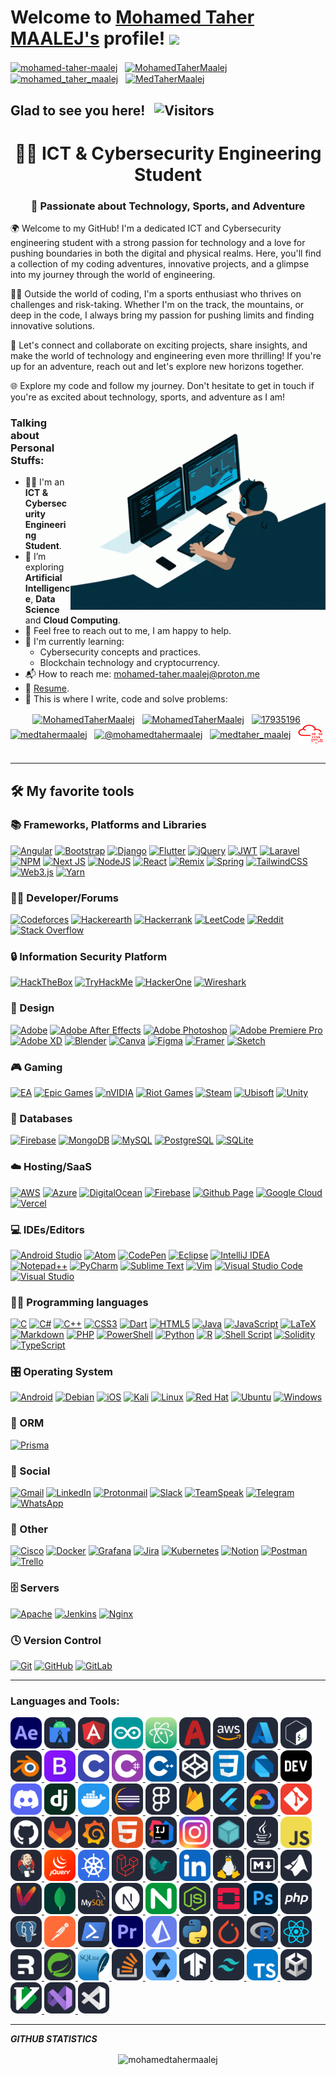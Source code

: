 <!---
MohamedTaherMaalej/MohamedTaherMaalej is a ✨ special ✨ repository because its `README.md` (this file) appears on your GitHub profile.
You can click the Preview link to take a look at your changes.
--->

# Welcome to [Mohamed Taher MAALEJ's](https://mohamedtahermaalej.me/) profile! <a href="https://www.mohamedtahermaalej.me/"><img src="https://media.giphy.com/media/hvRJCLFzcasrR4ia7z/giphy.gif" width="25px"></a>

<a href="https://www.linkedin.com/in/mohamed-taher-maalej/" target="_blank"><img align="center" src="https://raw.githubusercontent.com/rahuldkjain/github-profile-readme-generator/master/src/images/icons/Social/linked-in-alt.svg" alt="mohamed-taher-maalej" height="30" width="40" /></a>
&nbsp;
<a href="https://twitter.com/medtaher_maalej" target="_blank"><img align="center" src="https://user-images.githubusercontent.com/8138585/255580473-e9e13421-89cf-445b-b2e2-e50e0864789f.svg" alt="MohamedTaherMaalej" height="30" width="40" /></a>
&nbsp;
<a href="https://www.instagram.com/mohamed_taher_maalej/" target="_blank"><img align="center" src="https://raw.githubusercontent.com/rahuldkjain/github-profile-readme-generator/master/src/images/icons/Social/instagram.svg" alt="mohamed_taher_maalej" height="30" width="40" /></a>
&nbsp;
<a href="https://www.facebook.com/MedTaherMaalej/" target="_blank"><img align="center" src="https://raw.githubusercontent.com/rahuldkjain/github-profile-readme-generator/master/src/images/icons/Social/facebook.svg" alt="MedTaherMaalej" height="30" width="40" /></a>
&nbsp;

## Glad to see you here! &nbsp; ![Visitors](https://api.visitorbadge.io/api/visitors?path=https%3A%2F%2Fgithub.com%2FMohamedTaherMaalej&countColor=%23263759&style=plastic&labelStyle=upper)

<h1 align="center">👨‍💻 ICT & Cybersecurity Engineering Student</h1>

<h3 align="center">🚀 Passionate about Technology, Sports, and Adventure</h3>

🌍 Welcome to my GitHub! I'm a dedicated ICT and Cybersecurity engineering student with a strong passion for technology and a love for pushing boundaries in both the digital and physical realms. Here, you'll find a collection of my coding adventures, innovative projects, and a glimpse into my journey through the world of engineering.

🏃‍♂️ Outside the world of coding, I'm a sports enthusiast who thrives on challenges and risk-taking. Whether I'm on the track, the mountains, or deep in the code, I always bring my passion for pushing limits and finding innovative solutions.

🤝 Let's connect and collaborate on exciting projects, share insights, and make the world of technology and engineering even more thrilling! If you're up for an adventure, reach out and let's explore new horizons together.

🌐 Explore my code and follow my journey. Don't hesitate to get in touch if you're as excited about technology, sports, and adventure as I am!

<img align="right" alt="GIF" src="https://github.com/MohamedTaherMaalej/MohamedTaherMaalej/blob/main/coding.gif" width="408" height="318" />

### Talking about Personal Stuffs:

- 👨‍💻 I'm an **ICT & Cybersecurity Engineering Student**.
- 🔭 I’m exploring  **Artificial Intelligence**, **Data Science** and **Cloud Computing**.
- 💬 Feel free to reach out to me, I am happy to help.
- 🌱 I'm currently learning:
  - Cybersecurity concepts and practices.
  - Blockchain technology and cryptocurrency.
- 📬 How to reach me: [mohamed-taher.maalej@proton.me](mailto:mohamed-taher.maalej@proton.me)
- 📝 [Resume](https://drive.google.com/file/d/18OWIny1K929tNzhOLSLdamgj3Qtqomle/view?usp=sharing).
- 💪 This is where I write, code and solve problems:

&nbsp;&nbsp;&nbsp;&nbsp;&nbsp;&nbsp;&nbsp;&nbsp;
<a href="https://github.com/MohamedTaherMaalej" target="_blank"><img align="center" src="https://raw.githubusercontent.com/rahuldkjain/github-profile-readme-generator/master/src/images/icons/Social/github.svg" alt="MohamedTaherMaalej" height="30" width="40" /></a>
&nbsp;
<a href="https://leetcode.com/MohamedTaherMaalej/" target="_blank"><img align="center" src="https://raw.githubusercontent.com/rahuldkjain/github-profile-readme-generator/master/src/images/icons/Social/leet-code.svg" alt="MohamedTaherMaalej" height="30" width="40" /></a>
&nbsp;
<a href="https://stackoverflow.com/users/17935196/mohamed-taher-maalej" target="_blank"><img align="center" src="https://raw.githubusercontent.com/rahuldkjain/github-profile-readme-generator/master/src/images/icons/Social/stack-overflow.svg" alt="17935196" height="30" width="40" /></a>
&nbsp;
<a href="https://www.hackerrank.com/medtahermaalej" target="_blank"><img align="center" src="https://raw.githubusercontent.com/rahuldkjain/github-profile-readme-generator/master/src/images/icons/Social/hackerrank.svg" alt="medtahermaalej" height="30" width="40" /></a>
&nbsp;
<a href="https://medium.com/@mohamedtahermaalej" target="_blank"><img align="center" src="https://raw.githubusercontent.com/rahuldkjain/github-profile-readme-generator/master/src/images/icons/Social/medium.svg" alt="@mohamedtahermaalej" height="30" width="40" /></a>
&nbsp;
<a href="https://dev.to/medtaher_maalej" target="_blank"><img align="center" src="https://cdn.jsdelivr.net/npm/simple-icons@3.0.1/icons/dev-dot-to.svg" alt="medtaher_maalej" height="30" width="40" /></a>
&nbsp;
<a href="https://tryhackme.com/p/Mr.Zuko" target="_blank"><img align="center" src="./Assets/Icons/tryhackme-red.svg" alt="TryHackMe" height="30" width="40" /></a>
&nbsp;

---

## 🛠️ My favorite tools
<!---
### 👨‍💻 Programming languages

<p>
    <a href="#"><img alt="Bash" src="https://img.shields.io/badge/Bash-121011.svg?logo=gnu-bash&logoColor=white"></a>
    <a href="#"><img alt="C" src="https://custom-icon-badges.herokuapp.com/badge/C-03599C.svg?logo=c-in-hexagon&logoColor=white"></a>
    <a href="#"><img alt="C++" src="https://custom-icon-badges.herokuapp.com/badge/C++-9C033A.svg?logo=cpp2&logoColor=white"></a>
    <a href="#"><img alt="CSS" src="https://img.shields.io/badge/CSS-1572B6.svg?logo=css3&logoColor=white"></a>
    <a href="#"><img alt="HTML" src="https://img.shields.io/badge/HTML-E34F26.svg?logo=html5&logoColor=white"></a>
    <a href="#"><img alt="JavaScript" src="https://img.shields.io/badge/JavaScript-F7DF1E.svg?logo=javascript&logoColor=black"></a>
    <a href="#"><img alt="Node.js" src="https://img.shields.io/badge/Node.js-43853D.svg?logo=node.js&logoColor=white"></a>
    <a href="#"><img alt="PHP" src="https://img.shields.io/badge/PHP-777BB4.svg?logo=php&logoColor=white"></a>
    <a href="#"><img alt="Python" src="https://img.shields.io/badge/Python-14354C.svg?logo=python&logoColor=white"></a>
    <a href="#"><img alt="SQL" src="https://custom-icon-badges.herokuapp.com/badge/SQL-025E8C.svg?logo=database&logoColor=white"></a>
    <a href="#"><img alt="TypeScript" src="https://img.shields.io/badge/TypeScript-007ACC.svg?logo=typescript&logoColor=white"></a>
</p>
--->

### 📚 Frameworks, Platforms and Libraries

<p>
  <a href="#"><img alt="Angular" src="https://img.shields.io/badge/angular-%23DD0031.svg?style=for-the-badge&logo=angular&logoColor=white"></a>
  <a href="#"><img alt="Bootstrap" src="https://img.shields.io/badge/bootstrap-%238511FA.svg?style=for-the-badge&logo=bootstrap&logoColor=white"></a>
  <a href="#"><img alt="Django" src="https://img.shields.io/badge/django-%23092E20.svg?style=for-the-badge&logo=django&logoColor=white"></a>
  <a href="#"><img alt="Flutter" src="https://img.shields.io/badge/Flutter-%2302569B.svg?style=for-the-badge&logo=Flutter&logoColor=white"></a>
  <a href="#"><img alt="jQuery" src="https://img.shields.io/badge/jquery-%230769AD.svg?style=for-the-badge&logo=jquery&logoColor=white"></a>
  <a href="#"><img alt="JWT" src="https://img.shields.io/badge/JWT-black?style=for-the-badge&logo=JSON%20web%20tokens"></a>
  <a href="#"><img alt="Laravel" src="https://img.shields.io/badge/laravel-%23FF2D20.svg?style=for-the-badge&logo=laravel&logoColor=white"></a>
  <a href="#"><img alt="NPM" src="https://img.shields.io/badge/NPM-%23CB3837.svg?style=for-the-badge&logo=npm&logoColor=white"></a>
  <a href="#"><img alt="Next JS" src="https://img.shields.io/badge/next.js-000000?style=for-the-badge&logo=nextdotjs&logoColor=white"></a>
  <a href="#"><img alt="NodeJS" src="https://img.shields.io/badge/node.js-6DA55F?style=for-the-badge&logo=node.js&logoColor=white"></a>
  <a href="#"><img alt="React" src="https://img.shields.io/badge/react-%2320232a.svg?style=for-the-badge&logo=react&logoColor=%2361DAFB"></a>
  <a href="#"><img alt="Remix" src="https://img.shields.io/badge/remix-%23000.svg?style=for-the-badge&logo=remix&logoColor=white"></a>
  <a href="#"><img alt="Spring" src="https://img.shields.io/badge/spring-%236DB33F.svg?style=for-the-badge&logo=spring&logoColor=white"></a>
  <a href="#"><img alt="TailwindCSS" src="https://img.shields.io/badge/tailwindcss-%2338B2AC.svg?style=for-the-badge&logo=tailwind-css&logoColor=white"></a>
  <a href="#"><img alt="Web3.js" src="https://img.shields.io/badge/web3.js-F16822?style=for-the-badge&logo=web3.js&logoColor=white"></a>
  <a href="#"><img alt="Yarn" src="https://img.shields.io/badge/yarn-%232C8EBB.svg?style=for-the-badge&logo=yarn&logoColor=white"></a>
</p>

### 🧑‍💻 Developer/Forums

<p>
  <a href="#"><img alt="Codeforces" src="https://img.shields.io/badge/Codeforces-445f9d?style=for-the-badge&logo=Codeforces&logoColor=white"></a>
  <a href="#"><img alt="Hackerearth" src="https://img.shields.io/badge/HackerEarth-%232C3454.svg?&style=for-the-badge&logo=HackerEarth&logoColor=Blue"></a>
  <a href="#"><img alt="Hackerrank" src="https://img.shields.io/badge/-Hackerrank-2EC866?style=for-the-badge&logo=HackerRank&logoColor=white"></a>
  <a href="#"><img alt="LeetCode" src="https://img.shields.io/badge/LeetCode-000000?style=for-the-badge&logo=LeetCode&logoColor=#d16c06"></a>
  <a href="#"><img alt="Reddit" src="https://img.shields.io/badge/Reddit-%23FF4500.svg?style=for-the-badge&logo=Reddit&logoColor=white"></a>
  <a href="#"><img alt="Stack Overflow" src="https://img.shields.io/badge/-Stackoverflow-FE7A16?style=for-the-badge&logo=stack-overflow&logoColor=white"></a>
</p>

### 🔒 Information Security Platform

<p>
  <a href="#"><img alt="HackTheBox" src="https://img.shields.io/badge/-HackTheBox-%239FEF00?style=for-the-badge&logo=hackthebox&logoColor=white"></a>
  <a href="#"><img alt="TryHackMe" src="https://img.shields.io/badge/-TryHackMe-%23212C42?style=for-the-badge&logo=tryhackme&logoColor=white"></a>
  <a href="#"><img alt="HackerOne" src="https://img.shields.io/badge/-HackerOne-%23494649?style=for-the-badge&logo=hackerone&logoColor=white"></a>
  <a href="#"><img alt="Wireshark" src="https://img.shields.io/badge/-Wireshark-%231679A7?style=for-the-badge&logo=wireshark&logoColor=white"></a>
</p>


### 🎨 Design

<p>
  <a href="#"><img alt="Adobe" src="https://img.shields.io/badge/adobe-%23FF0000.svg?style=for-the-badge&logo=adobe&logoColor=white"></a>
  <a href="#"><img alt="Adobe After Effects" src="https://img.shields.io/badge/Adobe%20After%20Effects-9999FF.svg?style=for-the-badge&logo=Adobe%20After%20Effects&logoColor=white"></a>
  <a href="#"><img alt="Adobe Photoshop" src="https://img.shields.io/badge/adobe%20photoshop-%2331A8FF.svg?style=for-the-badge&logo=adobe%20photoshop&logoColor=white"></a>  
  <a href="#"><img alt="Adobe Premiere Pro" src="https://img.shields.io/badge/Adobe%20Premiere%20Pro-9999FF.svg?style=for-the-badge&logo=Adobe%20Premiere%20Pro&logoColor=white"></a>
  <a href="#"><img alt="Adobe XD" src="https://img.shields.io/badge/Adobe%20XD-470137?style=for-the-badge&logo=Adobe%20XD&logoColor=#FF61F6"></a>
  <a href="#"><img alt="Blender" src="https://img.shields.io/badge/blender-%23F5792A.svg?style=for-the-badge&logo=blender&logoColor=white"></a>
  <a href="#"><img alt="Canva" src="https://img.shields.io/badge/Canva-%2300C4CC.svg?style=for-the-badge&logo=Canva&logoColor=white"></a>
  <a href="#"><img alt="Figma" src="https://img.shields.io/badge/figma-%23F24E1E.svg?style=for-the-badge&logo=figma&logoColor=white"></a>
  <a href="#"><img alt="Framer" src="https://img.shields.io/badge/Framer-black?style=for-the-badge&logo=framer&logoColor=blue"></a>
  <a href="#"><img alt="Sketch" src="https://img.shields.io/badge/Sketch-FFB387?style=for-the-badge&logo=sketch&logoColor=black"></a>
</p>

### 🎮 Gaming

<p>
  <a href="#"><img alt="EA" src="https://img.shields.io/badge/ea-%23000000.svg?style=for-the-badge&logo=ea&logoColor=white"></a>
  <a href="#"><img alt="Epic Games" src="https://img.shields.io/badge/epicgames-%23313131.svg?style=for-the-badge&logo=epicgames&logoColor=white"></a>
  <a href="#"><img alt="nVIDIA" src="https://img.shields.io/badge/nVIDIA-%2376B900.svg?style=for-the-badge&logo=nVIDIA&logoColor=white"></a>
  <a href="#"><img alt="Riot Games" src="https://img.shields.io/badge/riotgames-D32936.svg?style=for-the-badge&logo=riotgames&logoColor=white"></a>
  <a href="#"><img alt="Steam" src="https://img.shields.io/badge/steam-%23000000.svg?style=for-the-badge&logo=steam&logoColor=white"></a>
  <a href="#"><img alt="Ubisoft" src="https://img.shields.io/badge/Ubisoft-%23F5F5F5.svg?style=for-the-badge&logo=Ubisoft&logoColor=black"></a>
  <a href="#"><img alt="Unity" src="https://img.shields.io/badge/unity-%23000000.svg?style=for-the-badge&logo=unity&logoColor=white"></a>
</p>

### 💾 Databases

<p>
  <a href="#"><img alt="Firebase" src="https://img.shields.io/badge/Firebase-039BE5?style=for-the-badge&logo=Firebase&logoColor=whit"></a>
  <a href="#"><img alt="MongoDB" src="https://img.shields.io/badge/MongoDB-%234ea94b.svg?style=for-the-badge&logo=mongodb&logoColor=white"></a>
  <a href="#"><img alt="MySQL" src="https://img.shields.io/badge/mysql-%2300f.svg?style=for-the-badge&logo=mysql&logoColor=white"></a>
  <a href="#"><img alt="PostgreSQL" src="https://img.shields.io/badge/postgres-%23316192.svg?style=for-the-badge&logo=postgresql&logoColor=white"></a>
  <a href="#"><img alt="SQLite" src="https://img.shields.io/badge/sqlite-%2307405e.svg?style=for-the-badge&logo=sqlite&logoColor=white"></a>
</p>

### ☁️ Hosting/SaaS
<p>
  <a href="#"><img alt="AWS" src="https://img.shields.io/badge/AWS-%23FF9900.svg?style=for-the-badge&logo=amazon-aws&logoColor=white"></a>
  <a href="#"><img alt="Azure" src="https://img.shields.io/badge/azure-%230072C6.svg?style=for-the-badge&logo=microsoftazure&logoColor=white"></a>
  <a href="#"><img alt="DigitalOcean" src="https://img.shields.io/badge/DigitalOcean-%230167ff.svg?style=for-the-badge&logo=digitalOcean&logoColor=white"></a>
  <a href="#"><img alt="Firebase" src="https://img.shields.io/badge/firebase-%23039BE5.svg?style=for-the-badge&logo=firebase"></a>
  <a href="#"><img alt="Github Page" src="https://img.shields.io/badge/github%20pages-121013?style=for-the-badge&logo=github&logoColor=white"></a>
  <a href="#"><img alt="Google Cloud" src="https://img.shields.io/badge/GoogleCloud-%234285F4.svg?style=for-the-badge&logo=google-cloud&logoColor=white"></a>
  <a href="#"><img alt="Vercel" src="https://img.shields.io/badge/vercel-%23000000.svg?style=for-the-badge&logo=vercel&logoColor=white"></a>
</p>

### 💻 IDEs/Editors

<p>
  <a href="#"><img alt="Android Studio" src="https://img.shields.io/badge/Android%20Studio-3DDC84.svg?style=for-the-badge&logo=android-studio&logoColor=white"></a>
  <a href="#"><img alt="Atom" src="https://img.shields.io/badge/Atom-%2366595C.svg?style=for-the-badge&logo=atom&logoColor=white"></a>
  <a href="#"><img alt="CodePen" src="https://img.shields.io/badge/CodePen-white?style=for-the-badge&logo=codepen&logoColor=black"></a>
  <a href="#"><img alt="Eclipse" src="https://img.shields.io/badge/Eclipse-FE7A16.svg?style=for-the-badge&logo=Eclipse&logoColor=white"></a>
  <a href="#"><img alt="IntelliJ IDEA" src="https://img.shields.io/badge/IntelliJIDEA-000000.svg?style=for-the-badge&logo=intellij-idea&logoColor=white"></a>
  <a href="#"><img alt="Notepad++" src="https://img.shields.io/badge/Notepad++-90E59A.svg?style=for-the-badge&logo=notepad%2b%2b&logoColor=black"></a>
  <a href="#"><img alt="PyCharm" src="https://img.shields.io/badge/pycharm-143?style=for-the-badge&logo=pycharm&logoColor=black&color=black&labelColor=green"></a>
  <a href="#"><img alt="Sublime Text" src="https://img.shields.io/badge/sublime_text-%23575757.svg?style=for-the-badge&logo=sublime-text&logoColor=important"></a>
  <a href="#"><img alt="Vim" src="https://img.shields.io/badge/VIM-%2311AB00.svg?style=for-the-badge&logo=vim&logoColor=white"></a>
  <a href="#"><img alt="Visual Studio Code" src="https://img.shields.io/badge/Visual%20Studio%20Code-0078d7.svg?style=for-the-badge&logo=visual-studio-code&logoColor=white"></a>
  <a href="#"><img alt="Visual Studio" src="https://img.shields.io/badge/Visual%20Studio-5C2D91.svg?style=for-the-badge&logo=visual-studio&logoColor=white"></a>
</p>

### 👨‍💻 Programming languages

<p>
  <a href="#"><img alt="C" src="https://custom-icon-badges.herokuapp.com/badge/C-03599C.svg?style=for-the-badge&logo=c-in-hexagon&logoColor=white"></a>
  <!---
  <a href="#"><img alt="C" src="https://img.shields.io/badge/c-%2300599C.svg?style=for-the-badge&logo=c&logoColor=white"></a>
  --->
  <a href="#"><img alt="C#" src="https://img.shields.io/badge/c%23-%23239120.svg?style=for-the-badge&logo=c-sharp&logoColor=white"></a>
  <a href="#"><img alt="C++" src="https://custom-icon-badges.herokuapp.com/badge/C++-9C033A.svg?style=for-the-badge&logo=cpp2&logoColor=white"></a>
  <!---
  <a href="#"><img alt="C++" src="https://img.shields.io/badge/c++-%2300599C.svg?style=for-the-badge&logo=c%2B%2B&logoColor=white"></a>
  --->
  <a href="#"><img alt="CSS3" src="https://img.shields.io/badge/css3-%231572B6.svg?style=for-the-badge&logo=css3&logoColor=white"></a>
  <a href="#"><img alt="Dart" src="https://img.shields.io/badge/dart-%230175C2.svg?style=for-the-badge&logo=dart&logoColor=white"></a>
  <a href="#"><img alt="HTML5" src="https://img.shields.io/badge/html5-%23E34F26.svg?style=for-the-badge&logo=html5&logoColor=white"></a>
  <a href="#"><img alt="Java" src="https://img.shields.io/badge/java-%23ED8B00.svg?style=for-the-badge&logo=openjdk&logoColor=white"></a>
  <a href="#"><img alt="JavaScript" src="https://img.shields.io/badge/javascript-%23323330.svg?style=for-the-badge&logo=javascript&logoColor=%23F7DF1E"></a>
  <a href="#"><img alt="LaTeX" src="https://img.shields.io/badge/latex-%23008080.svg?style=for-the-badge&logo=latex&logoColor=white"></a>
  <a href="#"><img alt="Markdown" src="https://img.shields.io/badge/markdown-%23000000.svg?style=for-the-badge&logo=markdown&logoColor=white"></a>
  <a href="#"><img alt="PHP" src="https://img.shields.io/badge/php-%23777BB4.svg?style=for-the-badge&logo=php&logoColor=white"></a>
  <a href="#"><img alt="PowerShell" src="https://img.shields.io/badge/PowerShell-%235391FE.svg?style=for-the-badge&logo=powershell&logoColor=white"></a>
  <a href="#"><img alt="Python" src="https://img.shields.io/badge/python-3670A0?style=for-the-badge&logo=python&logoColor=ffdd54"></a>
  <a href="#"><img alt="R" src="https://img.shields.io/badge/r-%23276DC3.svg?style=for-the-badge&logo=r&logoColor=white"></a>
  <a href="#"><img alt="Shell Script" src="https://img.shields.io/badge/shell_script-%23121011.svg?style=for-the-badge&logo=gnu-bash&logoColor=white"></a>
  <a href="#"><img alt="Solidity" src="https://img.shields.io/badge/Solidity-%23363636.svg?style=for-the-badge&logo=solidity&logoColor=white"></a>
  <a href="#"><img alt="TypeScript" src="https://img.shields.io/badge/typescript-%23007ACC.svg?style=for-the-badge&logo=typescript&logoColor=white"></a>
</p>

### 🎛️ Operating System

<p>
  <a href="#"><img alt="Android" src="https://img.shields.io/badge/Android-3DDC84?style=for-the-badge&logo=android&logoColor=white"></a>
  <a href="#"><img alt="Debian" src="https://img.shields.io/badge/Debian-D70A53?style=for-the-badge&logo=debian&logoColor=white"></a>
  <a href="#"><img alt="iOS" src="https://img.shields.io/badge/iOS-000000?style=for-the-badge&logo=ios&logoColor=white"></a>
  <a href="#"><img alt="Kali" src="https://img.shields.io/badge/Kali-268BEE?style=for-the-badge&logo=kalilinux&logoColor=white"></a>
  <a href="#"><img alt="Linux" src="https://img.shields.io/badge/Linux-FCC624?style=for-the-badge&logo=linux&logoColor=black"></a>
  <a href="#"><img alt="Red Hat" src="https://img.shields.io/badge/Red%20Hat-EE0000?style=for-the-badge&logo=redhat&logoColor=white"></a>
  <a href="#"><img alt="Ubuntu" src="https://img.shields.io/badge/Ubuntu-E95420?style=for-the-badge&logo=ubuntu&logoColor=white"></a>
  <a href="#"><img alt="Windows" src="https://img.shields.io/badge/Windows-0078D6?style=for-the-badge&logo=windows&logoColor=white"></a>
  <!---
  <a href="#"><img alt="Android" src="https://img.shields.io/badge/Android-3DDC84?logo=android&logoColor=white"></a>
  <a href="#"><img alt="Debian" src="https://img.shields.io/badge/Debian-D70A53?logo=debian&logoColor=white"></a>
  <a href="#"><img alt="iOS" src="https://img.shields.io/badge/iOS-000000?logo=ios&logoColor=white"></a>
  <a href="#"><img alt="Kali" src="https://img.shields.io/badge/Kali-268BEE?logo=kalilinux&logoColor=white"></a>
  <a href="#"><img alt="Linux" src="https://img.shields.io/badge/Linux-FCC624?logo=linux&logoColor=black"></a>
  <a href="#"><img alt="Red Hat" src="https://img.shields.io/badge/Red%20Hat-EE0000?logo=redhat&logoColor=white"></a>
  <a href="#"><img alt="Ubuntu" src="https://img.shields.io/badge/Ubuntu-E95420?logo=ubuntu&logoColor=white"></a>
  <a href="#"><img alt="Windows" src="https://img.shields.io/badge/Windows-0078D6?logo=windows&logoColor=white"></a>
  --->
</p>

### 🎋 ORM

<p>
  <a href="#"><img alt="Prisma" src="https://img.shields.io/badge/Prisma-3982CE?style=for-the-badge&logo=Prisma&logoColor=white"></a>
</p>

### 💬 Social

<p>
  <a href="#"><img alt="Gmail" src="https://img.shields.io/badge/Gmail-D14836?style=for-the-badge&logo=gmail&logoColor=white"></a>
  <a href="#"><img alt="LinkedIn" src="https://img.shields.io/badge/linkedin-%230077B5.svg?style=for-the-badge&logo=linkedin&logoColor=white"></a>
  <a href="#"><img alt="Protonmail" src="https://img.shields.io/badge/ProtonMail-8B89CC?style=for-the-badge&logo=protonmail&logoColor=white"></a>
  <a href="#"><img alt="Slack" src="https://img.shields.io/badge/Slack-4A154B?style=for-the-badge&logo=slack&logoColor=white"></a>
  <a href="#"><img alt="TeamSpeak" src="https://img.shields.io/badge/TeamSpeak-2580C3?style=for-the-badge&logo=teamspeak&logoColor=white"></a>
  <a href="#"><img alt="Telegram" src="https://img.shields.io/badge/Telegram-2CA5E0?style=for-the-badge&logo=telegram&logoColor=white"></a>
  <a href="#"><img alt="WhatsApp" src="https://img.shields.io/badge/WhatsApp-25D366?style=for-the-badge&logo=whatsapp&logoColor=white"></a>
</p>

### 🥅 Other

<p>
  <a href="#"><img alt="Cisco" src="https://img.shields.io/badge/cisco-%23049fd9.svg?style=for-the-badge&logo=cisco&logoColor=black"></a>
  <a href="#"><img alt="Docker" src="https://img.shields.io/badge/docker-%230db7ed.svg?style=for-the-badge&logo=docker&logoColor=white"></a>
  <!---<a href="#"><img alt="ESLint" src="https://img.shields.io/badge/ESLint-4B3263?style=for-the-badge&logo=eslint&logoColor=white"></a>
  <a href="#"><img alt="Gradle" src="https://img.shields.io/badge/Gradle-02303A.svg?style=for-the-badge&logo=Gradle&logoColor=white"></a>--->
  <a href="#"><img alt="Grafana" src="https://img.shields.io/badge/grafana-%23F46800.svg?style=for-the-badge&logo=grafana&logoColor=white"></a>
  <a href="#"><img alt="Jira" src="https://img.shields.io/badge/jira-%230A0FFF.svg?style=for-the-badge&logo=jira&logoColor=white"></a>
  <a href="#"><img alt="Kubernetes" src="https://img.shields.io/badge/kubernetes-%23326ce5.svg?style=for-the-badge&logo=kubernetes&logoColor=white"></a>
  <a href="#"><img alt="Notion" src="https://img.shields.io/badge/Notion-%23000000.svg?style=for-the-badge&logo=notion&logoColor=white"></a>
  <a href="#"><img alt="Postman" src="https://img.shields.io/badge/Postman-FF6C37?style=for-the-badge&logo=postman&logoColor=white"></a>
  <a href="#"><img alt="Trello" src="https://img.shields.io/badge/Trello-%23026AA7.svg?style=for-the-badge&logo=Trello&logoColor=white"></a>
</p>

### 🗄️ Servers

<p>
  <a href="#"><img alt="Apache" src="https://img.shields.io/badge/apache-%23D42029.svg?style=for-the-badge&logo=apache&logoColor=white"></a>
  <a href="#"><img alt="Jenkins" src="https://img.shields.io/badge/jenkins-%232C5263.svg?style=for-the-badge&logo=jenkins&logoColor=white"></a>
  <a href="#"><img alt="Nginx" src="https://img.shields.io/badge/nginx-%23009639.svg?style=for-the-badge&logo=nginx&logoColor=white"></a>
</p>

### 🕓 Version Control

<p>
  <a href="#"><img alt="Git" src="https://img.shields.io/badge/git-%23F05033.svg?style=for-the-badge&logo=git&logoColor=white"></a>
  <a href="#"><img alt="GitHub" src="https://img.shields.io/badge/github-%23121011.svg?style=for-the-badge&logo=github&logoColor=white"></a>
  <a href="#"><img alt="GitLab" src="https://img.shields.io/badge/gitlab-%23181717.svg?style=for-the-badge&logo=gitlab&logoColor=white"></a>
</p>

<!---
### 💻 Software and tools
<p>
    <a href="#"><img alt="Audacity" src="https://img.shields.io/badge/-Audacity-0000CC?logo=audacity&logoColor=white"></a>
    <a href="#"><img alt="Brave" src="https://img.shields.io/badge/-Brave-FB542B?logo=brave&logoColor=white"></a>
    <a href="#"><img alt="Codepen" src="https://img.shields.io/badge/Codepen-000000.svg?logo=codepen&logoColor=white"></a>
    <a href="#"><img alt="Git" src="https://img.shields.io/badge/Git-F05033.svg?logo=git&logoColor=white"></a>
    <a href="#"><img alt="Jupyter" src="https://img.shields.io/badge/Jupyter-F37626.svg?logo=Jupyter&logoColor=white"></a>
    <a href="#"><img alt="OBS Studio" src="https://img.shields.io/badge/-OBS%20Studio-302E31?logo=obs-studio&logoColor=white"></a>
    <a href="#"><img alt="Postman" src="https://img.shields.io/badge/Postman-FF6C37?logo=postman&logoColor=white"></a>
    <a href="#"><img alt="Stack Overflow" src="https://img.shields.io/badge/-Stack%20Overflow-FE7A16?logo=stack-overflow&logoColor=white"></a>
    <a href="#"><img alt="Visual Studio Code" src="https://img.shields.io/badge/Visual%20Studio%20Code-0078d7.svg?logo=visual-studio-code&logoColor=white"></a>
</p>
--->

<!---
---
<h3 align="left">Languages and Tools:</h3>
<p align="left"> 
  <a href="https://developer.android.com" target="_blank" rel="noreferrer"> <img src="https://raw.githubusercontent.com/devicons/devicon/master/icons/android/android-original-wordmark.svg" alt="android" width="50" height="50"/> </a> 
  <a href="https://angular.io" target="_blank" rel="noreferrer"> <img src="https://angular.io/assets/images/logos/angular/angular.svg" alt="angular" width="50" height="50"/> </a> 
  <a href="https://www.arduino.cc/" target="_blank" rel="noreferrer"> <img src="https://cdn.worldvectorlogo.com/logos/arduino-1.svg" alt="arduino" width="50" height="50"/> </a> 
  <a href="https://aws.amazon.com" target="_blank" rel="noreferrer"> <img src="https://raw.githubusercontent.com/devicons/devicon/master/icons/amazonwebservices/amazonwebservices-original-wordmark.svg" alt="aws" width="50" height="50"/> </a> 
  <a href="https://azure.microsoft.com/en-in/" target="_blank" rel="noreferrer"> <img src="https://www.vectorlogo.zone/logos/microsoft_azure/microsoft_azure-icon.svg" alt="azure" width="50" height="50"/> </a>
  <a href="https://www.gnu.org/software/bash/" target="_blank" rel="noreferrer"> <img src="https://www.vectorlogo.zone/logos/gnu_bash/gnu_bash-icon.svg" alt="bash" width="50" height="50"/> </a>
  <a href="https://www.blender.org/" target="_blank" rel="noreferrer"> <img src="https://download.blender.org/branding/community/blender_community_badge_white.svg" alt="blender" width="50" height="50"/> </a>
  <a href="https://getbootstrap.com" target="_blank" rel="noreferrer"> <img src="https://raw.githubusercontent.com/devicons/devicon/master/icons/bootstrap/bootstrap-plain-wordmark.svg" alt="bootstrap" width="50" height="50"/> </a>
  <a href="https://www.cprogramming.com/" target="_blank" rel="noreferrer"> <img src="https://raw.githubusercontent.com/devicons/devicon/master/icons/c/c-original.svg" alt="c" width="50" height="50"/> </a>
  <a href="https://www.w3schools.com/cpp/" target="_blank" rel="noreferrer"> <img src="https://raw.githubusercontent.com/devicons/devicon/master/icons/cplusplus/cplusplus-original.svg" alt="cplusplus" width="50" height="50"/> </a>
  <a href="https://www.w3schools.com/cs/" target="_blank" rel="noreferrer"> <img src="https://raw.githubusercontent.com/devicons/devicon/master/icons/csharp/csharp-original.svg" alt="csharp" width="50" height="50"/> </a>
  <a href="https://www.w3schools.com/css/" target="_blank" rel="noreferrer"> <img src="https://raw.githubusercontent.com/devicons/devicon/master/icons/css3/css3-original-wordmark.svg" alt="css3" width="50" height="50"/> </a>
  <a href="https://dart.dev" target="_blank" rel="noreferrer"> <img src="https://www.vectorlogo.zone/logos/dartlang/dartlang-icon.svg" alt="dart" width="50" height="50"/> </a>
  <a href="https://www.djangoproject.com/" target="_blank" rel="noreferrer"> <img src="https://cdn.worldvectorlogo.com/logos/django.svg" alt="django" width="50" height="50"/> </a>
  <a href="https://www.docker.com/" target="_blank" rel="noreferrer"> <img src="https://raw.githubusercontent.com/devicons/devicon/master/icons/docker/docker-original-wordmark.svg" alt="docker" width="50" height="50"/> </a>
  <a href="https://www.figma.com/" target="_blank" rel="noreferrer"> <img src="https://www.vectorlogo.zone/logos/figma/figma-icon.svg" alt="figma" width="50" height="50"/> </a>
  <a href="https://firebase.google.com/" target="_blank" rel="noreferrer"> <img src="https://www.vectorlogo.zone/logos/firebase/firebase-icon.svg" alt="firebase" width="50" height="50"/> </a>
  <a href="https://flutter.dev" target="_blank" rel="noreferrer"> <img src="https://www.vectorlogo.zone/logos/flutterio/flutterio-icon.svg" alt="flutter" width="50" height="50"/> </a>
  <a href="https://www.framer.com/" target="_blank" rel="noreferrer"> <img src="https://www.vectorlogo.zone/logos/framer/framer-icon.svg" alt="framer" width="50" height="50"/> </a>
  <a href="https://cloud.google.com" target="_blank" rel="noreferrer"> <img src="https://www.vectorlogo.zone/logos/google_cloud/google_cloud-icon.svg" alt="gcp" width="50" height="50"/> </a>
  <a href="https://git-scm.com/" target="_blank" rel="noreferrer"> <img src="https://www.vectorlogo.zone/logos/git-scm/git-scm-icon.svg" alt="git" width="50" height="50"/> </a>
  <a href="https://grafana.com" target="_blank" rel="noreferrer"> <img src="https://www.vectorlogo.zone/logos/grafana/grafana-icon.svg" alt="grafana" width="50" height="50"/> </a>
  <a href="https://www.w3.org/html/" target="_blank" rel="noreferrer"> <img src="https://raw.githubusercontent.com/devicons/devicon/master/icons/html5/html5-original-wordmark.svg" alt="html5" width="50" height="50"/> </a>
  <a href="https://www.java.com" target="_blank" rel="noreferrer"> <img src="https://raw.githubusercontent.com/devicons/devicon/master/icons/java/java-original.svg" alt="java" width="50" height="50"/> </a>
  <a href="https://developer.mozilla.org/en-US/docs/Web/JavaScript" target="_blank" rel="noreferrer"> <img src="https://raw.githubusercontent.com/devicons/devicon/master/icons/javascript/javascript-original.svg" alt="javascript" width="50" height="50"/> </a>
  <a href="https://www.jenkins.io" target="_blank" rel="noreferrer"> <img src="https://www.vectorlogo.zone/logos/jenkins/jenkins-icon.svg" alt="jenkins" width="50" height="50"/> </a>
  <a href="https://www.elastic.co/kibana" target="_blank" rel="noreferrer"> <img src="https://www.vectorlogo.zone/logos/elasticco_kibana/elasticco_kibana-icon.svg" alt="kibana" width="50" height="50"/> </a>
  <a href="https://kubernetes.io" target="_blank" rel="noreferrer"> <img src="https://www.vectorlogo.zone/logos/kubernetes/kubernetes-icon.svg" alt="kubernetes" width="50" height="50"/> </a>
  <a href="https://laravel.com/" target="_blank" rel="noreferrer"> <img src="https://raw.githubusercontent.com/devicons/devicon/master/icons/laravel/laravel-plain-wordmark.svg" alt="laravel" width="50" height="50"/> </a>
  <a href="https://www.linux.org/" target="_blank" rel="noreferrer"> <img src="https://raw.githubusercontent.com/devicons/devicon/master/icons/linux/linux-original.svg" alt="linux" width="50" height="50"/> </a>
  <a href="https://www.mathworks.com/" target="_blank" rel="noreferrer"> <img src="https://upload.wikimedia.org/wikipedia/commons/2/21/Matlab_Logo.png" alt="matlab" width="50" height="50"/> </a>
  <a href="https://www.mongodb.com/" target="_blank" rel="noreferrer"> <img src="https://raw.githubusercontent.com/devicons/devicon/master/icons/mongodb/mongodb-original-wordmark.svg" alt="mongodb" width="50" height="50"/> </a>
  <a href="https://www.mysql.com/" target="_blank" rel="noreferrer"> <img src="https://raw.githubusercontent.com/devicons/devicon/master/icons/mysql/mysql-original-wordmark.svg" alt="mysql" width="50" height="50"/> </a>
  <a href="https://nextjs.org/" target="_blank" rel="noreferrer"> <img src="https://cdn.worldvectorlogo.com/logos/nextjs-2.svg" alt="nextjs" width="50" height="50"/> </a>
  <a href="https://www.nginx.com" target="_blank" rel="noreferrer"> <img src="https://raw.githubusercontent.com/devicons/devicon/master/icons/nginx/nginx-original.svg" alt="nginx" width="50" height="50"/> </a>
  <a href="https://nodejs.org" target="_blank" rel="noreferrer"> <img src="https://raw.githubusercontent.com/devicons/devicon/master/icons/nodejs/nodejs-original-wordmark.svg" alt="nodejs" width="50" height="50"/> </a>
  <a href="https://opencv.org/" target="_blank" rel="noreferrer"> <img src="https://www.vectorlogo.zone/logos/opencv/opencv-icon.svg" alt="opencv" width="50" height="50"/> </a>
  <a href="https://www.oracle.com/" target="_blank" rel="noreferrer"> <img src="https://raw.githubusercontent.com/devicons/devicon/master/icons/oracle/oracle-original.svg" alt="oracle" width="50" height="50"/> </a>
  <a href="https://pandas.pydata.org/" target="_blank" rel="noreferrer"> <img src="https://raw.githubusercontent.com/devicons/devicon/2ae2a900d2f041da66e950e4d48052658d850630/icons/pandas/pandas-original.svg" alt="pandas" width="50" height="50"/> </a>
  <a href="https://www.photoshop.com/en" target="_blank" rel="noreferrer"> <img src="https://raw.githubusercontent.com/devicons/devicon/master/icons/photoshop/photoshop-line.svg" alt="photoshop" width="50" height="50"/> </a>
  <a href="https://www.php.net" target="_blank" rel="noreferrer"> <img src="https://raw.githubusercontent.com/devicons/devicon/master/icons/php/php-original.svg" alt="php" width="50" height="50"/> </a>
  <a href="https://www.postgresql.org" target="_blank" rel="noreferrer"> <img src="https://raw.githubusercontent.com/devicons/devicon/master/icons/postgresql/postgresql-original-wordmark.svg" alt="postgresql" width="50" height="50"/> </a>
  <a href="https://postman.com" target="_blank" rel="noreferrer"> <img src="https://www.vectorlogo.zone/logos/getpostman/getpostman-icon.svg" alt="postman" width="50" height="50"/> </a>
  <a href="https://www.python.org" target="_blank" rel="noreferrer"> <img src="https://raw.githubusercontent.com/devicons/devicon/master/icons/python/python-original.svg" alt="python" width="50" height="50"/> </a>
  <a href="https://pytorch.org/" target="_blank" rel="noreferrer"> <img src="https://www.vectorlogo.zone/logos/pytorch/pytorch-icon.svg" alt="pytorch" width="50" height="50"/> </a>
  <a href="https://reactjs.org/" target="_blank" rel="noreferrer"> <img src="https://raw.githubusercontent.com/devicons/devicon/master/icons/react/react-original-wordmark.svg" alt="react" width="50" height="50"/> </a>
  <a href="https://reactnative.dev/" target="_blank" rel="noreferrer"> <img src="https://reactnative.dev/img/header_logo.svg" alt="reactnative" width="50" height="50"/> </a>
  <a href="https://scikit-learn.org/" target="_blank" rel="noreferrer"> <img src="https://upload.wikimedia.org/wikipedia/commons/0/05/Scikit_learn_logo_small.svg" alt="scikit_learn" width="50" height="50"/> </a> <a href="https://www.sketch.com/" target="_blank" rel="noreferrer"> <img src="https://www.vectorlogo.zone/logos/sketchapp/sketchapp-icon.svg" alt="sketch" width="50" height="50"/> </a>
  <a href="https://spring.io/" target="_blank" rel="noreferrer"> <img src="https://www.vectorlogo.zone/logos/springio/springio-icon.svg" alt="spring" width="50" height="50"/> </a>
  <a href="https://www.sqlite.org/" target="_blank" rel="noreferrer"> <img src="https://www.vectorlogo.zone/logos/sqlite/sqlite-icon.svg" alt="sqlite" width="50" height="50"/> </a>
  <a href="https://tailwindcss.com/" target="_blank" rel="noreferrer"> <img src="https://www.vectorlogo.zone/logos/tailwindcss/tailwindcss-icon.svg" alt="tailwind" width="50" height="50"/> </a>
  <a href="https://www.tensorflow.org" target="_blank" rel="noreferrer"> <img src="https://www.vectorlogo.zone/logos/tensorflow/tensorflow-icon.svg" alt="tensorflow" width="50" height="50"/> </a>
  <a href="https://www.typescriptlang.org/" target="_blank" rel="noreferrer"> <img src="https://raw.githubusercontent.com/devicons/devicon/master/icons/typescript/typescript-original.svg" alt="typescript" width="50" height="50"/> </a>
  <a href="https://unity.com/" target="_blank" rel="noreferrer"> <img src="https://www.vectorlogo.zone/logos/unity3d/unity3d-icon.svg" alt="unity" width="50" height="50"/> </a>
  <a href="https://www.adobe.com/products" target="_blank" rel="noreferrer"> <img src="https://cdn.worldvectorlogo.com/logos/adobe-xd-1.svg" alt="xd" width="50" height="50"/> </a> 
  <a href="https://www.adobe.com/products" target="_blank" rel="noreferrer"> <img src="https://cdn.worldvectorlogo.com/logos/adobe-photoshop-2.svg" alt="ps" width="50" height="50"/> </a> 
  <a href="https://www.adobe.com/products" target="_blank" rel="noreferrer"> <img src="https://cdn.worldvectorlogo.com/logos/premiere-pro-cc.svg" alt="ae" width="50" height="50"/> </a>
  <a href="https://www.adobe.com/products" target="_blank" rel="noreferrer"> <img src="https://cdn.worldvectorlogo.com/logos/after-effects-1.svg" alt="ae" width="50" height="50"/> </a>
  <a href="https://code.visualstudio.com" target="_blank" rel="noreferrer"> <img src="https://raw.githubusercontent.com/devicons/devicon/1119b9f84c0290e0f0b38982099a2bd027a48bf1/icons/vscode/vscode-original-wordmark.svg" alt="VS Code" width="50" height="50"/> </a>
</p>
--->

---
<h3 align="left">Languages and Tools:</h3>
<p align="left">
    <a href="#" target="_blank" rel="noreferrer"> <img src="https://github.com/tandpfun/skill-icons/blob/main/icons/AfterEffects.svg" alt="VS Code" width="50" height="50"/> </a>
    <a href="#" target="_blank" rel="noreferrer"> <img src="https://github.com/tandpfun/skill-icons/blob/main/icons/AndroidStudio-Dark.svg" alt="" width="50" height="50"/> </a>
    <a href="#" target="_blank" rel="noreferrer"> <img src="https://github.com/tandpfun/skill-icons/blob/main/icons/Angular-Dark.svg" alt="" width="50" height="50"/> </a>
    <a href="#" target="_blank" rel="noreferrer"> <img src="https://github.com/tandpfun/skill-icons/blob/main/icons/Arduino.svg" alt="" width="50" height="50"/> </a>
    <a href="#" target="_blank" rel="noreferrer"> <img src="https://github.com/tandpfun/skill-icons/blob/main/icons/Atom.svg" alt="" width="50" height="50"/> </a>
    <a href="#" target="_blank" rel="noreferrer"> <img src="https://github.com/tandpfun/skill-icons/blob/main/icons/AutoCAD-Dark.svg" alt="" width="50" height="50"/> </a>
    <a href="#" target="_blank" rel="noreferrer"> <img src="https://github.com/tandpfun/skill-icons/blob/main/icons/AWS-Dark.svg" alt="" width="50" height="50"/> </a>
    <a href="#" target="_blank" rel="noreferrer"> <img src="https://github.com/tandpfun/skill-icons/blob/main/icons/Azure-Dark.svg" alt="" width="50" height="50"/> </a>
    <a href="#" target="_blank" rel="noreferrer"> <img src="https://github.com/tandpfun/skill-icons/blob/main/icons/Bash-Dark.svg" alt="" width="50" height="50"/> </a>
    <a href="#" target="_blank" rel="noreferrer"> <img src="https://github.com/tandpfun/skill-icons/blob/main/icons/Blender-Dark.svg" alt="" width="50" height="50"/> </a>
    <a href="#" target="_blank" rel="noreferrer"> <img src="https://github.com/tandpfun/skill-icons/blob/main/icons/Bootstrap.svg" alt="" width="50" height="50"/> </a>
    <a href="#" target="_blank" rel="noreferrer"> <img src="https://github.com/tandpfun/skill-icons/blob/main/icons/C.svg" alt="" width="50" height="50"/> </a>
    <a href="#" target="_blank" rel="noreferrer"> <img src="https://github.com/tandpfun/skill-icons/blob/main/icons/CS.svg" alt="" width="50" height="50"/> </a>
    <a href="#" target="_blank" rel="noreferrer"> <img src="https://github.com/tandpfun/skill-icons/blob/main/icons/CPP.svg" alt="" width="50" height="50"/> </a>
    <a href="#" target="_blank" rel="noreferrer"> <img src="https://github.com/tandpfun/skill-icons/blob/main/icons/CodePen-Dark.svg" alt="" width="50" height="50"/> </a>
    <a href="#" target="_blank" rel="noreferrer"> <img src="https://github.com/tandpfun/skill-icons/blob/main/icons/CSS.svg" alt="" width="50" height="50"/> </a>
    <a href="#" target="_blank" rel="noreferrer"> <img src="https://github.com/tandpfun/skill-icons/blob/main/icons/Dart-Dark.svg" alt="" width="50" height="50"/> </a>
    <a href="#" target="_blank" rel="noreferrer"> <img src="https://github.com/tandpfun/skill-icons/blob/main/icons/DevTo-Dark.svg" alt="" width="50" height="50"/> </a>
    <a href="#" target="_blank" rel="noreferrer"> <img src="https://github.com/tandpfun/skill-icons/blob/main/icons/Discord.svg" alt="" width="50" height="50"/> </a>
    <a href="#" target="_blank" rel="noreferrer"> <img src="https://github.com/tandpfun/skill-icons/blob/main/icons/Django.svg" alt="" width="50" height="50"/> </a>
    <a href="#" target="_blank" rel="noreferrer"> <img src="https://github.com/tandpfun/skill-icons/blob/main/icons/Docker.svg" alt="" width="50" height="50"/> </a>
    <a href="#" target="_blank" rel="noreferrer"> <img src="https://github.com/tandpfun/skill-icons/blob/main/icons/Eclipse-Dark.svg" alt="" width="50" height="50"/> </a>
    <a href="#" target="_blank" rel="noreferrer"> <img src="https://github.com/tandpfun/skill-icons/blob/main/icons/Figma-Dark.svg" alt="" width="50" height="50"/> </a>
    <a href="#" target="_blank" rel="noreferrer"> <img src="https://github.com/tandpfun/skill-icons/blob/main/icons/Firebase-Dark.svg" alt="" width="50" height="50"/> </a>
    <a href="#" target="_blank" rel="noreferrer"> <img src="https://github.com/tandpfun/skill-icons/blob/main/icons/Flutter-Dark.svg" alt="" width="50" height="50"/> </a>
    <a href="#" target="_blank" rel="noreferrer"> <img src="https://github.com/tandpfun/skill-icons/blob/main/icons/GCP-Dark.svg" alt="" width="50" height="50"/> </a>
    <a href="#" target="_blank" rel="noreferrer"> <img src="https://github.com/tandpfun/skill-icons/blob/main/icons/Git.svg" alt="" width="50" height="50"/> </a>
    <a href="#" target="_blank" rel="noreferrer"> <img src="https://github.com/tandpfun/skill-icons/blob/main/icons/Github-Dark.svg" alt="" width="50" height="50"/> </a>
    <a href="#" target="_blank" rel="noreferrer"> <img src="https://github.com/tandpfun/skill-icons/blob/main/icons/GitLab-Dark.svg" alt="" width="50" height="50"/> </a>
    <a href="#" target="_blank" rel="noreferrer"> <img src="https://github.com/tandpfun/skill-icons/blob/main/icons/Grafana-Dark.svg" alt="" width="50" height="50"/> </a>
    <a href="#" target="_blank" rel="noreferrer"> <img src="https://github.com/tandpfun/skill-icons/blob/main/icons/HTML.svg" alt="" width="50" height="50"/> </a>
    <a href="#" target="_blank" rel="noreferrer"> <img src="https://github.com/tandpfun/skill-icons/blob/main/icons/Idea-Dark.svg" alt="" width="50" height="50"/> </a>
    <a href="#" target="_blank" rel="noreferrer"> <img src="https://github.com/tandpfun/skill-icons/blob/main/icons/Instagram.svg" alt="" width="50" height="50"/> </a>
    <a href="#" target="_blank" rel="noreferrer"> <img src="https://github.com/tandpfun/skill-icons/blob/main/icons/IPFS-Dark.svg" alt="" width="50" height="50"/> </a>
    <a href="#" target="_blank" rel="noreferrer"> <img src="https://github.com/tandpfun/skill-icons/blob/main/icons/Java-Dark.svg" alt="" width="50" height="50"/> </a>
    <a href="#" target="_blank" rel="noreferrer"> <img src="https://github.com/tandpfun/skill-icons/blob/main/icons/JavaScript.svg" alt="" width="50" height="50"/> </a>
    <a href="#" target="_blank" rel="noreferrer"> <img src="https://github.com/tandpfun/skill-icons/blob/main/icons/Jenkins-Dark.svg" alt="" width="50" height="50"/> </a>
    <a href="#" target="_blank" rel="noreferrer"> <img src="https://github.com/tandpfun/skill-icons/blob/main/icons/JQuery.svg" alt="" width="50" height="50"/> </a>
    <a href="#" target="_blank" rel="noreferrer"> <img src="https://github.com/tandpfun/skill-icons/blob/main/icons/Kubernetes.svg" alt="" width="50" height="50"/> </a>
    <a href="#" target="_blank" rel="noreferrer"> <img src="https://github.com/tandpfun/skill-icons/blob/main/icons/Laravel-Dark.svg" alt="" width="50" height="50"/> </a>
    <a href="#" target="_blank" rel="noreferrer"> <img src="https://github.com/tandpfun/skill-icons/blob/main/icons/LaTeX-Dark.svg" alt="" width="50" height="50"/> </a>
    <a href="#" target="_blank" rel="noreferrer"> <img src="https://github.com/tandpfun/skill-icons/blob/main/icons/LinkedIn.svg" alt="" width="50" height="50"/> </a>
    <a href="#" target="_blank" rel="noreferrer"> <img src="https://github.com/tandpfun/skill-icons/blob/main/icons/Linux-Dark.svg" alt="" width="50" height="50"/> </a>
    <a href="#" target="_blank" rel="noreferrer"> <img src="https://github.com/tandpfun/skill-icons/blob/main/icons/Markdown-Dark.svg" alt="" width="50" height="50"/> </a>
    <a href="#" target="_blank" rel="noreferrer"> <img src="https://github.com/tandpfun/skill-icons/blob/main/icons/Matlab-Dark.svg" alt="" width="50" height="50"/> </a>
    <a href="#" target="_blank" rel="noreferrer"> <img src="https://github.com/tandpfun/skill-icons/blob/main/icons/Maven-Dark.svg" alt="" width="50" height="50"/> </a>
    <a href="#" target="_blank" rel="noreferrer"> <img src="https://github.com/tandpfun/skill-icons/blob/main/icons/MongoDB.svg" alt="" width="50" height="50"/> </a>
    <a href="#" target="_blank" rel="noreferrer"> <img src="https://github.com/tandpfun/skill-icons/blob/main/icons/MySQL-Dark.svg" alt="" width="50" height="50"/> </a>
    <a href="#" target="_blank" rel="noreferrer"> <img src="https://github.com/tandpfun/skill-icons/blob/main/icons/NextJS-Dark.svg" alt="" width="50" height="50"/> </a>
    <a href="#" target="_blank" rel="noreferrer"> <img src="https://github.com/tandpfun/skill-icons/blob/main/icons/Nginx.svg" alt="" width="50" height="50"/> </a>
    <a href="#" target="_blank" rel="noreferrer"> <img src="https://github.com/tandpfun/skill-icons/blob/main/icons/NodeJS-Dark.svg" alt="" width="50" height="50"/> </a>
    <a href="#" target="_blank" rel="noreferrer"> <img src="https://github.com/tandpfun/skill-icons/blob/main/icons/OpenStack-Dark.svg" alt="" width="50" height="50"/> </a>
    <a href="#" target="_blank" rel="noreferrer"> <img src="https://github.com/tandpfun/skill-icons/blob/main/icons/Photoshop.svg" alt="" width="50" height="50"/> </a>
    <a href="#" target="_blank" rel="noreferrer"> <img src="https://github.com/tandpfun/skill-icons/blob/main/icons/PHP-Dark.svg" alt="" width="50" height="50"/> </a>
    <a href="#" target="_blank" rel="noreferrer"> <img src="https://github.com/tandpfun/skill-icons/blob/main/icons/PostgreSQL-Dark.svg" alt="" width="50" height="50"/> </a>
    <a href="#" target="_blank" rel="noreferrer"> <img src="https://github.com/tandpfun/skill-icons/blob/main/icons/Postman.svg" alt="" width="50" height="50"/> </a>
    <a href="#" target="_blank" rel="noreferrer"> <img src="https://github.com/tandpfun/skill-icons/blob/main/icons/Powershell-Dark.svg" alt="" width="50" height="50"/> </a>
    <a href="#" target="_blank" rel="noreferrer"> <img src="https://github.com/tandpfun/skill-icons/blob/main/icons/Premiere.svg" alt="" width="50" height="50"/> </a>
    <a href="#" target="_blank" rel="noreferrer"> <img src="https://github.com/tandpfun/skill-icons/blob/main/icons/Prisma.svg" alt="" width="50" height="50"/> </a>
    <a href="#" target="_blank" rel="noreferrer"> <img src="https://github.com/tandpfun/skill-icons/blob/main/icons/Python-Dark.svg" alt="" width="50" height="50"/> </a>
    <a href="#" target="_blank" rel="noreferrer"> <img src="https://github.com/tandpfun/skill-icons/blob/main/icons/PyTorch-Dark.svg" alt="" width="50" height="50"/> </a>
    <a href="#" target="_blank" rel="noreferrer"> <img src="https://github.com/tandpfun/skill-icons/blob/main/icons/R-Dark.svg" alt="" width="50" height="50"/> </a>
    <a href="#" target="_blank" rel="noreferrer"> <img src="https://github.com/tandpfun/skill-icons/blob/main/icons/React-Dark.svg" alt="" width="50" height="50"/> </a>
    <a href="#" target="_blank" rel="noreferrer"> <img src="https://github.com/tandpfun/skill-icons/blob/main/icons/Remix-Dark.svg" alt="" width="50" height="50"/> </a>
    <a href="#" target="_blank" rel="noreferrer"> <img src="https://github.com/tandpfun/skill-icons/blob/main/icons/Spring-Dark.svg" alt="" width="50" height="50"/> </a>
    <a href="#" target="_blank" rel="noreferrer"> <img src="https://github.com/tandpfun/skill-icons/blob/main/icons/SQLite.svg" alt="" width="50" height="50"/> </a>
    <a href="#" target="_blank" rel="noreferrer"> <img src="https://github.com/tandpfun/skill-icons/blob/main/icons/StackOverflow-Dark.svg" alt="" width="50" height="50"/> </a>
    <a href="#" target="_blank" rel="noreferrer"> <img src="https://github.com/tandpfun/skill-icons/blob/main/icons/Solidity.svg" alt="" width="50" height="50"/> </a>
    <a href="#" target="_blank" rel="noreferrer"> <img src="https://github.com/tandpfun/skill-icons/blob/main/icons/TensorFlow-Dark.svg" alt="" width="50" height="50"/> </a>
    <a href="#" target="_blank" rel="noreferrer"> <img src="https://github.com/tandpfun/skill-icons/blob/main/icons/TailwindCSS-Dark.svg" alt="" width="50" height="50"/> </a>
    <a href="#" target="_blank" rel="noreferrer"> <img src="https://github.com/tandpfun/skill-icons/blob/main/icons/TypeScript.svg" alt="" width="50" height="50"/> </a>
    <a href="#" target="_blank" rel="noreferrer"> <img src="https://github.com/tandpfun/skill-icons/blob/main/icons/Unity-Dark.svg" alt="" width="50" height="50"/> </a>
    <a href="#" target="_blank" rel="noreferrer"> <img src="https://github.com/tandpfun/skill-icons/blob/main/icons/VIM-Dark.svg" alt="" width="50" height="50"/> </a>
    <a href="#" target="_blank" rel="noreferrer"> <img src="https://github.com/tandpfun/skill-icons/blob/main/icons/VisualStudio-Dark.svg" alt="" width="50" height="50"/> </a>
    <a href="#" target="_blank" rel="noreferrer"> <img src="https://github.com/tandpfun/skill-icons/blob/main/icons/VSCode-Dark.svg" alt="" width="50" height="50"/> </a> 
</p>

---
***GITHUB STATISTICS***
<p align="center"><img align="center" src="https://github-readme-streak-stats.herokuapp.com/?user=mohamedtahermaalej&" alt="mohamedtahermaalej" /></p>

<br>
